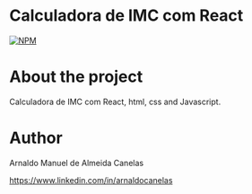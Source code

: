 # Calculadora de IMC com React 

[![NPM](https://img.shields.io/npm/l/react)](https://github.com/amac81/calculadoraIMC-react/blob/main/LICENSE) 

# About the project

Calculadora de IMC com React, html, css and Javascript.

# Author

Arnaldo Manuel de Almeida Canelas

https://www.linkedin.com/in/arnaldocanelas
